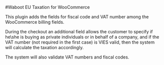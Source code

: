 #Waboot EU Taxation for WooCommerce

This plugin adds the fields for fiscal code and VAT number among the WooCommerce billing fields.

During the checkout an additional field allows the customer to specify if he\she is buying as private individuals or in behalf of a company, and if the VAT number (not required in the first case) is VIES valid, then the system will calculate the taxation accordingly.

The system will also validate VAT numbers and fiscal codes.
